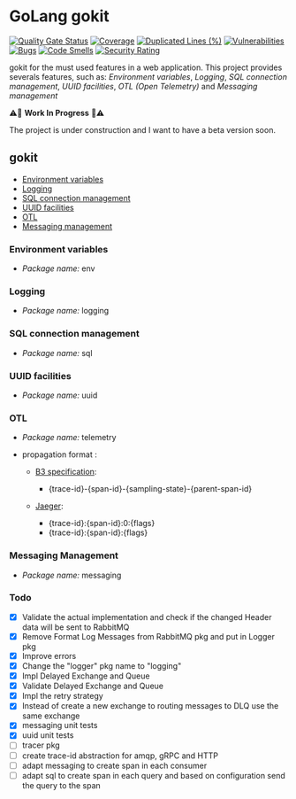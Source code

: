 # GoLang gokit 

[![Quality Gate Status](https://sonarcloud.io/api/project_badges/measure?project=ralvescosta_gokit&metric=alert_status)](https://sonarcloud.io/summary/new_code?id=ralvescosta_gokit)
[![Coverage](https://sonarcloud.io/api/project_badges/measure?project=ralvescosta_gokit&metric=coverage)](https://sonarcloud.io/summary/new_code?id=ralvescosta_gokit)
[![Duplicated Lines (%)](https://sonarcloud.io/api/project_badges/measure?project=ralvescosta_gokit&metric=duplicated_lines_density)](https://sonarcloud.io/summary/new_code?id=ralvescosta_gokit)
[![Vulnerabilities](https://sonarcloud.io/api/project_badges/measure?project=ralvescosta_gokit&metric=vulnerabilities)](https://sonarcloud.io/summary/new_code?id=ralvescosta_gokit)
[![Bugs](https://sonarcloud.io/api/project_badges/measure?project=ralvescosta_gokit&metric=bugs)](https://sonarcloud.io/summary/new_code?id=ralvescosta_gokit)
[![Code Smells](https://sonarcloud.io/api/project_badges/measure?project=ralvescosta_gokit&metric=code_smells)](https://sonarcloud.io/summary/new_code?id=ralvescosta_gokit)
[![Security Rating](https://sonarcloud.io/api/project_badges/measure?project=ralvescosta_gokit&metric=security_rating)](https://sonarcloud.io/summary/new_code?id=ralvescosta_gokit)

gokit for the must used features in a web application. This project provides severals features, such as: *Environment variables*, *Logging*, *SQL connection management*, *UUID facilities*, *OTL (Open Telemetry)* and *Messaging management*



:warning::construction: **Work In Progress** :construction::warning:

The project is under construction and I want to have a beta version soon.

## gokit 

  - [Environment variables](#environment-variables)
  - [Logging](#logging)
  - [SQL connection management](#sql-connection-management)
  - [UUID facilities](#uuid-facilities)
  - [OTL](#open-telemetry)
  - [Messaging management](#messaging-management)

### Environment variables

- *Package name:* env

### Logging

- *Package name:* logging

### SQL connection management

- *Package name:* sql

### UUID facilities

- *Package name:* uuid

### OTL

- *Package name:* telemetry

- propagation format : 
  - [B3 specification](https://github.com/openzipkin/b3-propagation#single-header): 
    - {trace-id}-{span-id}-{sampling-state}-{parent-span-id}

  - [Jaeger](https://www.jaegertracing.io/docs/1.36/client-libraries/#propagation-format):
    - {trace-id}:{span-id}:0:{flags}
    - {trace-id}:{span-id}:{flags}

### Messaging Management

- *Package name:* messaging

### Todo

  - [x] Validate the actual implementation and check if the changed Header data will be sent to RabbitMQ
  - [x] Remove Format Log Messages from RabbitMQ pkg and put in Logger pkg
  - [x] Improve errors
  - [x] Change the "logger" pkg name to "logging"
  - [x] Impl Delayed Exchange and Queue
  - [x] Validate Delayed Exchange and Queue
  - [x] Impl the retry strategy
  - [x] Instead of create a new exchange to routing messages to DLQ use the same exchange
  - [x] messaging unit tests
  - [x] uuid unit tests
  - [ ] tracer pkg
  - [ ] create trace-id abstraction for amqp, gRPC and HTTP
  - [ ] adapt messaging to create span in each consumer
  - [ ] adapt sql to create span in each query and based on configuration send the query to the span
